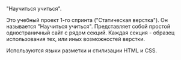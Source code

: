 "Научиться учиться".

Это учебный проект 1-го спринта ("Статическая верстка"). Он называется "Научиться учиться".
Представляет собой простой одностраничный сайт с рядом секций. Каждая секция - образец использования тех, или иных возможностей верстки.

Используются языки разметки и стилизации HTML и CSS.
